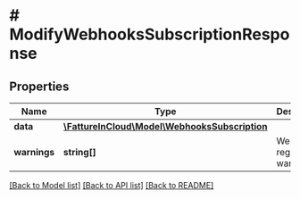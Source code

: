 # # ModifyWebhooksSubscriptionResponse

## Properties

Name | Type | Description | Notes
------------ | ------------- | ------------- | -------------
**data** | [**\FattureInCloud\Model\WebhooksSubscription**](WebhooksSubscription.md) |  | [optional]
**warnings** | **string[]** | Webhooks registration warnings | [optional]

[[Back to Model list]](../../README.md#models) [[Back to API list]](../../README.md#endpoints) [[Back to README]](../../README.md)
